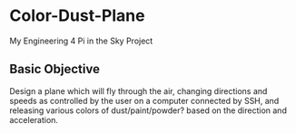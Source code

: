 # Color-Dust-Plane
My Engineering 4 Pi in the Sky Project
## Basic Objective 
Design a plane which will fly through the air, changing directions and speeds as controlled by the user on a computer connected by SSH, and releasing various colors of dust/paint/powder? based on the direction and acceleration.
